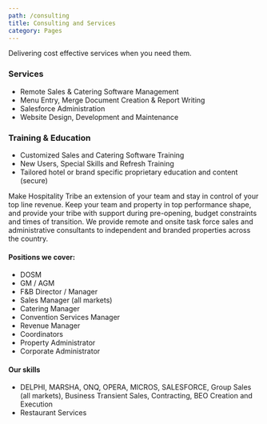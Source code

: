 ```yaml
---
path: /consulting
title: Consulting and Services
category: Pages
---
```

Delivering cost effective services when you need them.

### Services

* Remote Sales & Catering Software Management
* Menu Entry, Merge Document Creation & Report Writing
* Salesforce Administration
* Website Design, Development and Maintenance

### Training & Education

* Customized Sales and Catering Software Training
* New Users, Special Skills and Refresh Training
* Tailored hotel or brand specific proprietary education and content (secure)

Make Hospitality Tribe an extension of your team and stay in control of your top line revenue. Keep your team and property in top performance shape, and provide your tribe with support during pre-opening, budget constraints and times of transition. We provide remote and onsite task force sales and administrative consultants to independent and branded properties across the country.  

#### Positions we cover:

* DOSM
* GM / AGM
* F&B Director / Manager
* Sales Manager (all markets)
* Catering Manager
* Convention Services Manager
* Revenue Manager
* Coordinators
* Property Administrator
* Corporate Administrator

#### Our skills

* DELPHI, MARSHA, ONQ, OPERA, MICROS, SALESFORCE, Group Sales (all markets), Business Transient Sales, Contracting, BEO Creation and Execution
* Restaurant Services
